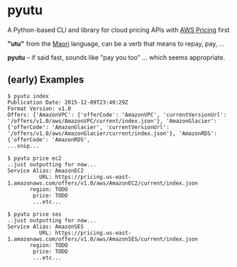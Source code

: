 # pyutu
A Python-based CLI and library for cloud pricing APIs with [AWS Pricing](http://docs.aws.amazon.com/awsaccountbilling/latest/aboutv2/price-changes.html) first

__"utu"__ from the [Maori](http://maoridictionary.co.nz/word/8937) language, can be a verb that means to repay, pay, ...

__pyutu__ – if said fast, sounds like "pay you too" ... which seems appropriate.

## (early) Examples
```
$ pyutu index
Publication Date: 2015-12-09T23:40:29Z
Format Version: v1.0
Offers: {'AmazonVPC': {'offerCode': 'AmazonVPC', 'currentVersionUrl': '/offers/v1.0/aws/AmazonVPC/current/index.json'}, 'AmazonGlacier': {'offerCode': 'AmazonGlacier', 'currentVersionUrl': '/offers/v1.0/aws/AmazonGlacier/current/index.json'}, 'AmazonRDS': {'offerCode': 'AmazonRDS',
...snip...
```
```
$ pyutu price ec2
..just outputting for now...
Service Alias: AmazonEC2
          URL: https://pricing.us-east-1.amazonaws.com/offers/v1.0/aws/AmazonEC2/current/index.json
       region: TODO
        price: TODO
        ...etc...
```
```
$ pyutu price ses
..just outputting for now...
Service Alias: AmazonSES
          URL: https://pricing.us-east-1.amazonaws.com/offers/v1.0/aws/AmazonSES/current/index.json
       region: TODO
        price: TODO
        ...etc...
```